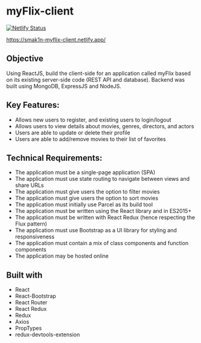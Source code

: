 # myFlix-client

[![Netlify Status](https://api.netlify.com/api/v1/badges/e3aee3a0-fb30-4027-bc27-563c9bdd1e96/deploy-status)](https://app.netlify.com/sites/smak1n-myflix-client/deploys)

https://smak1n-myflix-client.netlify.app/

## Objective

Using ReactJS, build the client-side for an application called myFlix based on its existing server-side code (REST API and database). Backend was built using MongoDB, ExpressJS and NodeJS.

## Key Features:

- Allows new users to register, and existing users to login/logout
- Allows users to view details about movies, genres, directors, and actors
- Users are able to update or delete their profile
- Users are able to add/remove movies to their list of favorites

## Technical Requirements:

- The application must be a single-page application (SPA)
- The application must use state routing to navigate between views and share URLs
- The application must give users the option to filter movies
- The application must give users the option to sort movies
- The application must initially use Parcel as its build tool
- The application must be written using the React library and in ES2015+
- The application must be written with React Redux (hence respecting the Flux pattern)
- The application must use Bootstrap as a UI library for styling and responsiveness
- The application must contain a mix of class components and function components
- The application may be hosted online

## Built with

- React
- React-Bootstrap
- React Router
- React Redux
- Redux
- Axios
- PropTypes
- redux-devtools-extension
